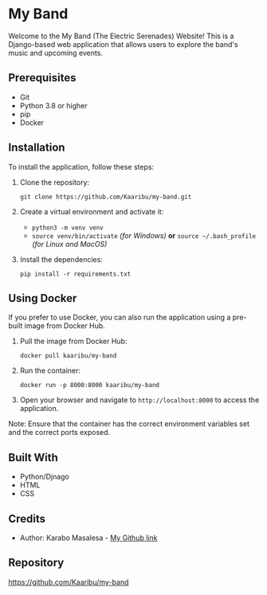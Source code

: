 # My Band

Welcome to the My Band (The Electric Serenades) Website! This is a Django-based web application that allows users to explore the band's music and upcoming events.

## Prerequisites

- Git
- Python 3.8 or higher
- pip
- Docker

## Installation

To install the application, follow these steps:

1. Clone the repository:

    `git clone https://github.com/Kaaribu/my-band.git`

2. Create a virtual environment and activate it:

    - `python3 -m venv venv`
    - `source venv/bin/activate` *(for Windows)* **or** `source ~/.bash_profile` *(for Linux and MacOS)*

3. Install the dependencies:

    `pip install -r requirements.txt`

## Using Docker

If you prefer to use Docker, you can also run the application using a pre-built image from Docker Hub.

1. Pull the image from Docker Hub:

    `docker pull kaaribu/my-band`

2. Run the container:

    `docker run -p 8000:8000 kaaribu/my-band`

3. Open your browser and navigate to `http://localhost:8000` to access the application.

Note: Ensure that the container has the correct environment variables set and the correct ports exposed.

## Built With
- Python/Djnago 
- HTML 
- CSS

## Credits

- Author: Karabo Masalesa - [My Github link](https://github.com/Kaaribu)

## Repository

https://github.com/Kaaribu/my-band


